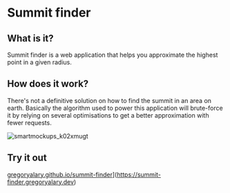# Summit finder

## What is it?
 
Summit finder is a web application that helps you approximate the highest point in a given radius.
 
## How does it work?
 
There's not a definitive solution on how to find the summit in an area on earth.
Basically the algorithm used to power this application will brute-force it by relying on several optimisations to get a better approximation with fewer requests.

![smartmockups_k02xmugt](https://user-images.githubusercontent.com/20248805/64134163-bd5c8580-cddb-11e9-9300-cb5600696116.png)

## Try it out

[gregoryalary.github.io/summit-finder](https://summit-finder.gregoryalary.dev)](https://summit-finder.gregoryalary.dev)
